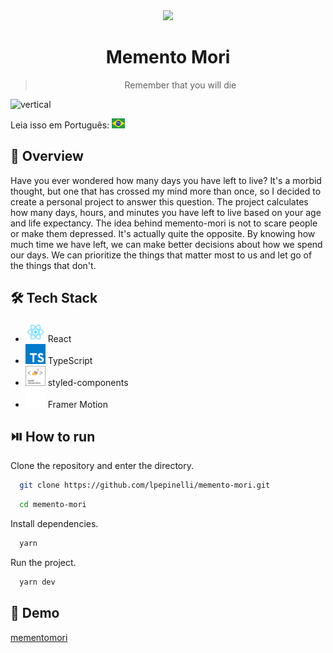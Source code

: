 <div align="center">

  <img src="https://github.com/lpepinelli/memento-mori/assets/43144939/419e5a13-0e82-47b3-bab3-64fd942813b9"/>

# Memento Mori
> Remember that you will die

</div>


![vertical](https://github.com/lpepinelli/memento-mori/assets/43144939/60e7cd28-6d10-44af-8122-20fd5062a687)

Leia isso em Português: <a href="README_BR.md"><img height="16" src="https://raw.githubusercontent.com/lipis/flag-icons/95cbeb22405dad5b86ee76df892c3666e81882d8/flags/4x3/br.svg" alt="US"/></a>

## 🎯 Overview
Have you ever wondered how many days you have left to live? It's a morbid thought, but one that has crossed my mind more than once, so I decided to create a personal project to answer this question. The project calculates how many days, hours, and minutes you have left to live based on your age and life expectancy. The idea behind memento-mori is not to scare people or make them depressed. It's actually quite the opposite. By knowing how much time we have left, we can make better decisions about how we spend our days. We can prioritize the things that matter most to us and let go of the things that don't.

## 🛠️ Tech Stack
- <code><img height="32" src="https://raw.githubusercontent.com/github/explore/80688e429a7d4ef2fca1e82350fe8e3517d3494d/topics/react/react.png"/></code> React
- <code><img height="32" src="https://raw.githubusercontent.com/github/explore/80688e429a7d4ef2fca1e82350fe8e3517d3494d/topics/typescript/typescript.png"/></code> TypeScript
- <code><img height="32" src="https://raw.githubusercontent.com/github/explore/80688e429a7d4ef2fca1e82350fe8e3517d3494d/topics/styled-components/styled-components.png"/></code> styled-components
- <code><img height="32" src="https://raw.githubusercontent.com/github/explore/59cede78452a07c6dd0c522d92c1073f7b5f8dea/topics/framer-motion/framer-motion.png"/></code> Framer Motion

## ⏯️ How to run

Clone the repository and enter the directory.

```bash
  git clone https://github.com/lpepinelli/memento-mori.git
```
```bash
  cd memento-mori
```
Install dependencies.
```bash
  yarn
```
Run the project.
```bash
  yarn dev
```

## 🚀 Demo

[mementomori](https://mementomori.pepinelli.dev/)


